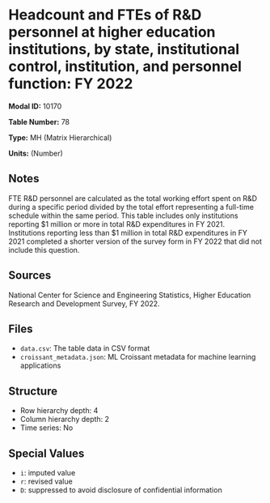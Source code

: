 # Headcount and FTEs of R&D personnel at higher education institutions, by state, institutional control, institution, and personnel function: FY 2022

**Modal ID:** 10170

**Table Number:** 78

**Type:** MH (Matrix Hierarchical)

**Units:** (Number)

## Notes

FTE R&D personnel are calculated as the total working effort spent on R&D during a specific period divided by the total effort representing a full-time schedule within the same period. This table includes only institutions reporting $1 million or more in total R&D expenditures in FY 2021. Institutions reporting less than $1 million in total R&D expenditures in FY 2021 completed a shorter version of the survey form in FY 2022 that did not include this question.

## Sources

National Center for Science and Engineering Statistics, Higher Education Research and Development Survey, FY 2022.

## Files

- `data.csv`: The table data in CSV format
- `croissant_metadata.json`: ML Croissant metadata for machine learning applications

## Structure

- Row hierarchy depth: 4
- Column hierarchy depth: 2
- Time series: No

## Special Values

- `i`: imputed value
- `r`: revised value
- `D`: suppressed to avoid disclosure of confidential information
